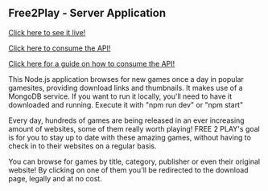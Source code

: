 ## Free2Play - Server Application

[Click here to see it live!](https://freetoplay.ml)

[Click here to consume the API!](https://free2play.herokuapp.com/)

[Click here for a guide on how to consume the API!](https://documenter.getpostman.com/view/10250820/SztEanB2?version=latest)

This Node.js application browses for new games once a day in popular gamesites, providing download links and thumbnails. 
It makes use of a MongoDB service. If you want to run it locally, you'll need to have it downloaded and running.
Execute it with "npm run dev" or "npm start"

Every day, hundreds of games are being released in an ever increasing amount of websites, some of them really worth playing! FREE 2 PLAY's goal is for you to stay up to date with these amazing games, without having to check in to their websites on a regular basis.

You can browse for games by title, category, publisher or even their original website! By clicking on one of them you'll be redirected to the download page, legally and at no cost.
